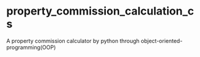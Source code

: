 # property_commission_calculation_cs
A property commission calculator by python through object-oriented-programming(OOP)
